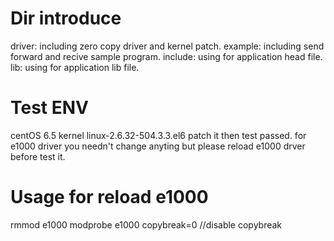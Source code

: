 # Dir introduce

driver: including zero copy driver and kernel patch.
example: including send forward and recive sample program.
include: using for application head file.
lib:     using for application lib file.

# Test ENV
centOS 6.5 kernel linux-2.6.32-504.3.3.el6 patch it then test passed.
for e1000 driver you needn't change anyting but please reload e1000 drver before test it.

# Usage for reload e1000
rmmod e1000
modprobe e1000 copybreak=0 //disable copybreak

